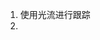 <!--
 * @Author: Liu Weilong
 * @Date: 2021-03-29 09:18:33
 * @LastEditors: Liu Weilong 
 * @LastEditTime: 2021-03-29 09:55:00
 * @FilePath: /3rd-test-learning/34. svo/pl-svo/sketch.md
 * @Description: 
-->
1. 使用光流进行跟踪
2. 